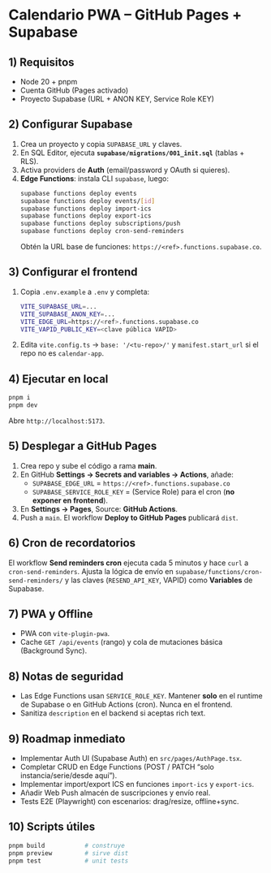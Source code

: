 # Calendario PWA – GitHub Pages + Supabase

## 1) Requisitos
- Node 20 + pnpm
- Cuenta GitHub (Pages activado)
- Proyecto Supabase (URL + ANON KEY, Service Role KEY)

## 2) Configurar Supabase
1. Crea un proyecto y copia `SUPABASE_URL` y claves.
2. En SQL Editor, ejecuta **`supabase/migrations/001_init.sql`** (tablas + RLS).
3. Activa providers de **Auth** (email/password y OAuth si quieres).
4. **Edge Functions**: instala CLI `supabase`, luego:
   ```bash
   supabase functions deploy events
   supabase functions deploy events/[id]
   supabase functions deploy import-ics
   supabase functions deploy export-ics
   supabase functions deploy subscriptions/push
   supabase functions deploy cron-send-reminders
   ```
   Obtén la URL base de funciones: `https://<ref>.functions.supabase.co`.

## 3) Configurar el frontend
1. Copia `.env.example` a `.env` y completa:
   ```bash
   VITE_SUPABASE_URL=...
   VITE_SUPABASE_ANON_KEY=...
   VITE_EDGE_URL=https://<ref>.functions.supabase.co
   VITE_VAPID_PUBLIC_KEY=<clave pública VAPID>
   ```
2. Edita `vite.config.ts` → `base: '/<tu-repo>/'` y `manifest.start_url` si el repo no es `calendar-app`.

## 4) Ejecutar en local
```bash
pnpm i
pnpm dev
```
Abre `http://localhost:5173`.

## 5) Desplegar a GitHub Pages
1. Crea repo y sube el código a rama **main**.
2. En GitHub **Settings → Secrets and variables → Actions**, añade:
   - `SUPABASE_EDGE_URL` = `https://<ref>.functions.supabase.co`
   - `SUPABASE_SERVICE_ROLE_KEY` = (Service Role) para el cron (**no exponer en frontend**).
3. En **Settings → Pages**, Source: **GitHub Actions**.
4. Push a `main`. El workflow **Deploy to GitHub Pages** publicará `dist`.

## 6) Cron de recordatorios
El workflow **Send reminders cron** ejecuta cada 5 minutos y hace `curl` a `cron-send-reminders`. Ajusta la lógica de envío en `supabase/functions/cron-send-reminders/` y las claves (`RESEND_API_KEY`, VAPID) como **Variables** de Supabase.

## 7) PWA y Offline
- PWA con `vite-plugin-pwa`.
- Cache `GET /api/events` (rango) y cola de mutaciones básica (Background Sync).

## 8) Notas de seguridad
- Las Edge Functions usan `SERVICE_ROLE_KEY`. Mantener **solo** en el runtime de Supabase o en GitHub Actions (cron). Nunca en el frontend.
- Sanitiza `description` en el backend si aceptas rich text.

## 9) Roadmap inmediato
- Implementar Auth UI (Supabase Auth) en `src/pages/AuthPage.tsx`.
- Completar CRUD en Edge Functions (POST / PATCH “solo instancia/serie/desde aquí”).
- Implementar import/export ICS en funciones `import-ics` y `export-ics`.
- Añadir Web Push almacén de suscripciones y envío real.
- Tests E2E (Playwright) con escenarios: drag/resize, offline+sync.

## 10) Scripts útiles
```bash
pnpm build           # construye
pnpm preview         # sirve dist
pnpm test            # unit tests
```
